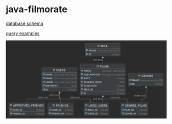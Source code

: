 # java-filmorate
[database schema](https://pages.github.com/](https://github.com/alexhved/java-filmorate/blob/main/schema.sql))

[query examples](https://github.com/alexhved/java-filmorate/blob/main/schema.sql)

![filmorate-db-schema](https://github.com/alexhved/java-filmorate/blob/main/filmorate-diagram.png)
